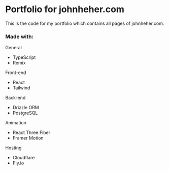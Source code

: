 # Portfolio for johnheher.com

This is the code for my portfolio which contains all pages
of johnheher.com.

### Made with:

General

- TypeScript
- Remix

Front-end

- React
- Tailwind

Back-end

- Drizzle ORM
- PostgreSQL

Animation

- React Three Fiber
- Framer Motion

Hosting

- Cloudflare
- Fly.io
